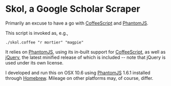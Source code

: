 Skol, a Google Scholar Scraper
==============================

Primarily an excuse to have a go with [CoffeeScript][coffee] and [PhantomJS][].

This script is invoked as, e.g.,

    ./skol.coffee "r mortier" "magpie"
    
It relies on [PhantomJS][], using its in-built support for [CoffeeScript][coffee], as well as [jQuery][], the latest minified release of which is included -- note that jQuery is used under its own license. 

I developed and run this on OSX 10.6 using [PhantomJS][] 1.6.1 installed through [Homebrew](http://mxcl.github.com/homebrew/). Mileage on other platforms may, of course, differ.

[PhantomJS]: http://phantomjs.org/
[coffee]: http://coffeescript.org/
[jQuery]: http://jquery.com/
